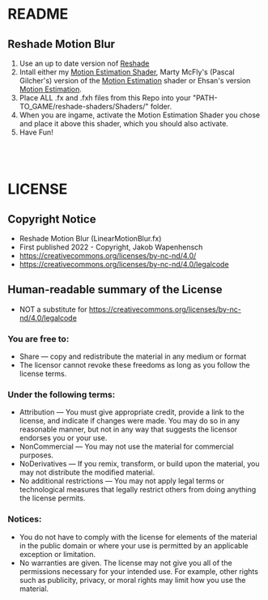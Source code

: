 # README
## Reshade Motion Blur 
1. Use an up to date version nof [Reshade](https://reshade.me/)
2. Intall either my [Motion Estimation Shader](https://github.com/JakobPCoder/ReshadeMotionEstimation), Marty McFly's (Pascal Gilcher's) version of the [Motion Estimation](https://gist.github.com/martymcmodding/69c775f844124ec2c71c37541801c053) shader or Ehsan's version [Motion Estimation](https://gist.github.com/mj-ehsan/4f60386e4eb7cb4cbb1f2087e4786f9a).
3. Place ALL .fx and .fxh files from this Repo into your "PATH-TO_GAME/reshade-shaders/Shaders/" folder.
4. When you are ingame, activate the Motion Estimation Shader you chose and place it above this shader, which you should also activate.
5. Have Fun!

<br /><br />

# LICENSE
## Copyright Notice
 - Reshade Motion Blur (LinearMotionBlur.fx)
 - First published 2022 - Copyright, Jakob Wapenhensch
 - https://creativecommons.org/licenses/by-nc-nd/4.0/
 - https://creativecommons.org/licenses/by-nc-nd/4.0/legalcode
 
## Human-readable summary of the License
- NOT a substitute for https://creativecommons.org/licenses/by-nc-nd/4.0/legalcode

### You are free to:
- Share — copy and redistribute the material in any medium or format
- The licensor cannot revoke these freedoms as long as you follow the license terms.

### Under the following terms:
- Attribution — You must give appropriate credit, provide a link to the license, and indicate if changes were made. You may do so in any reasonable manner, but not in any way that suggests the licensor endorses you or your use.
- NonCommercial — You may not use the material for commercial purposes.
- NoDerivatives — If you remix, transform, or build upon the material, you may not distribute the modified material.
- No additional restrictions — You may not apply legal terms or technological measures that legally restrict others from doing anything the license permits.

### Notices:
- You do not have to comply with the license for elements of the material in the public domain or where your use is permitted by an applicable exception or limitation.
- No warranties are given. The license may not give you all of the permissions necessary for your intended use. For example, other rights such as publicity, privacy, or moral rights may limit how you use the material.




